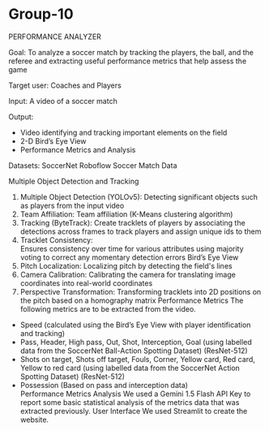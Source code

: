 # Group-10
PERFORMANCE ANALYZER

Goal: To analyze a soccer match by tracking the players, the ball, and the referee and extracting 
useful performance metrics that help assess the game 

Target user: Coaches and Players 

Input: A video of a soccer match 

Output:  
- Video identifying and tracking important elements on the field 
- 2-D Bird’s Eye View  
- Performance Metrics and Analysis
  
Datasets:
SoccerNet
Roboflow Soccer Match Data

Multiple Object Detection and Tracking 
1. Multiple Object Detection (YOLOv5):
Detecting significant objects such as players from the input video  
2. Team Affiliation:
Team affiliation (K-Means clustering algorithm)
3. Tracking (ByteTrack):
Create tracklets of players by associating the detections across frames to track players 
and assign unique ids to them 
4. Tracklet Consistency:  
Ensures consistency over time for various attributes using majority voting to correct any 
momentary detection errors 
Bird’s Eye View 
1. Pitch Localization: Localizing pitch by detecting the field's lines 
2. Camera Calibration: Calibrating the camera for translating image coordinates 
into real-world coordinates 
3. Perspective Transformation: Transforming tracklets into 2D positions on the pitch based 
on a homography matrix 
Performance Metrics 
The following metrics are to be extracted from the video. 
- Speed (calculated using the Bird’s Eye View with player identification and tracking) 
- Pass, Header, High pass, Out, Shot, Interception, Goal (using labelled data from the 
SoccerNet Ball-Action Spotting Dataset) (ResNet-512) 
- Shots on target, Shots off target, Fouls, Corner, Yellow card, Red card, Yellow to red card 
(using labelled data from the SoccerNet Action Spotting Dataset) (ResNet-512) 
- Possession (Based on pass and interception data)  
Performance Metrics Analysis 
We used a Gemini 1.5 Flash API Key to report some basic statistical analysis of the metrics data 
that was extracted previously. 
User Interface 
We used Streamlit to create the website.
